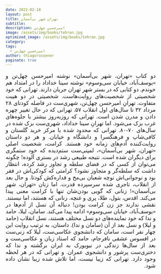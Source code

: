 ```yaml
---
date: 2022-02-18
layout: post
title: تهران شهر بی‌آسمان
subtitle: 
description: امیرحسین چهل‌تن
image: /assets/img/books/tehran.jpg
optimized_image: /assets/img/books/tehran.jpg
category: 
tags:
  - امیرحسین چهل‌تن
author: thiagorossener
paginate: true
---
```


<div align="justify" dir="rtl" style="font-family:vazir;font-size:18px;margin-right:3%;margin-right:3%;">

دو کتاب «تهران، شهر بی‌آسمان» نوشته امیرحسن چهل‌تن و «یوسف‌آباد، خیابان سی‌وسوم» نوشته سینا خداداد را در امتداد هم خوندم. دو کتابی که در بستر شهر تهران جریان دارند. تهرانی که خود شخصیتی از شخصیت‌های روایت‌هاست. شخصیتی در دو هیبت متفاوت. تهرانِ امیرحسن چهل‌تن، شهری‌ست در فاصله کودتای ۲۸ مرداد ۳۲ تا سال‌های اول انقلاب ۵۷. تهرانی که در حال تغییر چهره دادن و مدرن شدن است. تهرانی که روزبه‌روز بیشتر با جلوه‌های غرب بزک می‌شود. اما تهرانِ سینا خداداد، شهری‌ست بزک شده در سال‌های ۷۰-۸۰. تهرانی که محدود شده با مرکز خرید گلستان و کافی‌شاپ و فرهنگسرا و دانشگاه و خیابان. و هر دو داستان روایت‌کننده آدم‌های زمانه خود هستند. کرامت، شخصیت اصلی «تهران، شهر بی‌آسمان»، لمپنی‌ست ستم‌دیده‌ که خود ستمگری برای دیگران شده است. نتیجه طبیعی رشد در بستری آلوده! چگونه می‌توان از کسی که در فضای سلطه و تجاوز رشد کرده، انتظار داشت که سلطه‌گر و متجاوز نشود؟ کرامتی که کودکی‌اش در فقر بود و نوجوانی‌اش نوچه شعبان بی‌مخ و قداره‌کش کودتا. و حال بعد از انقلاب، تاجری شده سرسپرده قدرت. اما زنان «تهران، شهر بی‌آسمان»! زنانی که گویی بودن‌شان تنها با کرامت معنی پیدا می‌کند. اقدس، بتول، طلا، پری و غنچه. زنانی که هستند، اما نیستند. نقشی ندارند جز زن کرامت بودن! دنباله آن نسل‌ از آدم‌ها در «یوسف‌آباد، خیابان سی‌وسوم» ادامه پیدا می‌کند. سامان، لیلا، حامد و ندا که خود نماینده‌های دو نسل مختلف هستند، نسل انقلاب (حامد و لیلا) و نسل بعد از آن (سامان و ندا). داستان، به ترتیب روایت این چهار نفر است، سامان که دانشجوی عکاسی‌ست، لیلا که زنی‌ست در افسوس عشقی نافرجام، حامد که استاد زبان و عکاسی‌ست و بعد از سال‌ها زندگی در نیویورک به ایران برگشته و ندا که دختری‌ست پرشور و دانشجوی عمران. و تهرانی که در هر لحظه وجود دارد. تهرانی که زیبا نیست، اما تلاش شده زیبا نشان داده شود.


